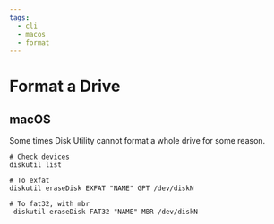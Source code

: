 ```yaml
---
tags:
  - cli
  - macos
  - format
---
```


# Format a Drive

## macOS

Some times Disk Utility cannot format a whole drive for some reason.

```
# Check devices
diskutil list

# To exfat
diskutil eraseDisk EXFAT "NAME" GPT /dev/diskN

# To fat32, with mbr
 diskutil eraseDisk FAT32 "NAME" MBR /dev/diskN
```
